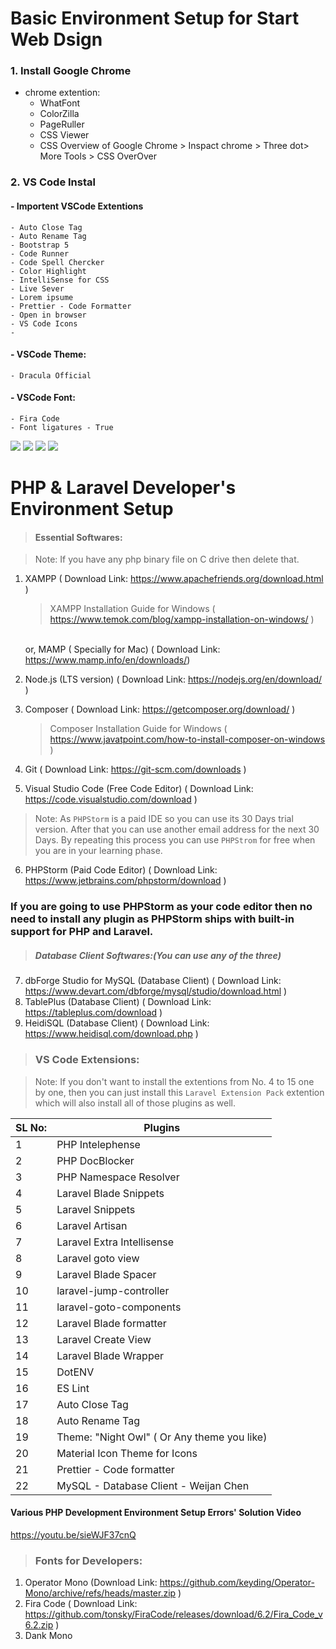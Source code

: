 # Basic Environment Setup for Start Web Dsign

### 1. Install Google Chrome

- chrome extention:
   - WhatFont
   - ColorZilla
   - PageRuller
   - CSS Viewer
   - CSS Overview of Google Chrome > Inspact chrome > Three dot> More Tools > CSS OverOver

### 2. VS Code Instal
  #### - Importent VSCode Extentions
    - Auto Close Tag
    - Auto Rename Tag
    - Bootstrap 5
    - Code Runner
    - Code Spell Chercker
    - Color Highlight
    - IntelliSense for CSS
    - Live Sever
    - Lorem ipsume
    - Prettier - Code Formatter
    - Open in browser
    - VS Code Icons
    - 

#### - VSCode Theme:
    - Dracula Official

#### - VSCode Font:
    - Fira Code
    - Font ligatures - True





<img src="https://img.shields.io/badge/php-%23777BB4.svg?style=for-the-badge&logo=php&logoColor=white"/>
<img src="https://img.shields.io/badge/laravel-%23FF2D20.svg?style=for-the-badge&logo=laravel&logoColor=white"/>
<img src="https://img.shields.io/badge/Visual%20Studio%20Code-0078d7.svg?style=for-the-badge&logo=visual-studio-code&logoColor=white"/>
<img src="https://img.shields.io/badge/phpstorm-143?style=for-the-badge&logo=phpstorm&logoColor=black&color=black&labelColor=darkorchid"/>

# PHP & Laravel Developer's Environment Setup

> #### Essential Softwares:

> Note: If you have any php binary file on C drive then delete that.

1. XAMPP ( Download Link: https://www.apachefriends.org/download.html )

   > XAMPP Installation Guide for Windows ( https://www.temok.com/blog/xampp-installation-on-windows/ )

   <br> or, MAMP ( Specially for Mac) ( Download Link: https://www.mamp.info/en/downloads/)

2. Node.js (LTS version) ( Download Link: https://nodejs.org/en/download/ )
3. Composer ( Download Link: https://getcomposer.org/download/ )
   > Composer Installation Guide for Windows ( https://www.javatpoint.com/how-to-install-composer-on-windows )
4. Git ( Download Link: https://git-scm.com/downloads )
5. Visual Studio Code (Free Code Editor) ( Download Link: https://code.visualstudio.com/download )

> Note: As `PHPStorm` is a paid IDE so you can use its 30 Days trial version. After that you can use another email address for the next 30 Days. By repeating this process you can use `PHPStrom` for free when you are in your learning phase.

6. PHPStorm (Paid Code Editor) ( Download Link: https://www.jetbrains.com/phpstorm/download )

### If you are going to use PHPStorm as your code editor then no need to install any plugin as PHPStorm ships with built-in support for PHP and Laravel.

> ##### Database Client Softwares:(You can use any of the three)

7. dbForge Studio for MySQL (Database Client) ( Download Link: https://www.devart.com/dbforge/mysql/studio/download.html )
8. TablePlus (Database Client) ( Download Link: https://tableplus.com/download )
9. HeidiSQL (Database Client) ( Download Link: https://www.heidisql.com/download.php )

> ### VS Code Extensions:

> Note: If you don't want to install the extentions from No. 4 to 15 one by one, then you can just install this `Laravel Extension Pack` extention which will also install all of those plugins as well.

| SL No: | Plugins                                     |
| ------ | ------------------------------------------- |
| 1      | PHP Intelephense                            |
| 2      | PHP DocBlocker                              |
| 3      | PHP Namespace Resolver                      |
| 4      | Laravel Blade Snippets                      |
| 5      | Laravel Snippets                            |
| 6      | Laravel Artisan                             |
| 7      | Laravel Extra Intellisense                  |
| 8      | Laravel goto view                           |
| 9      | Laravel Blade Spacer                        |
| 10     | laravel-jump-controller                     |
| 11     | laravel-goto-components                     |
| 12     | Laravel Blade formatter                     |
| 13     | Laravel Create View                         |
| 14     | Laravel Blade Wrapper                       |
| 15     | DotENV                                      |
| 16     | ES Lint                                     |
| 17     | Auto Close Tag                              |
| 18     | Auto Rename Tag                             |
| 19     | Theme: "Night Owl" ( Or Any theme you like) |
| 20     | Material Icon Theme for Icons               |
| 21     | Prettier - Code formatter                   |
| 22     | MySQL - Database Client - Weijan Chen       |

#### Various PHP Development Environment Setup Errors' Solution Video

https://youtu.be/sieWJF37cnQ

> ### Fonts for Developers:

1. Operator Mono (Download Link: https://github.com/keyding/Operator-Mono/archive/refs/heads/master.zip )
2. Fira Code ( Download Link: https://github.com/tonsky/FiraCode/releases/download/6.2/Fira_Code_v6.2.zip )
3. Dank Mono


